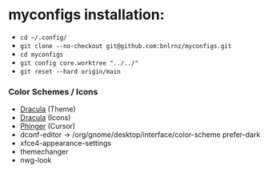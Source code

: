 # myconfigs installation:

- ```cd ~/.config/```
- ```git clone --no-checkout git@github.com:bnlrnz/myconfigs.git```
- ```cd myconfigs```
- ```git config core.worktree "../../"```
- ```git reset --hard origin/main```

### Color Schemes / Icons
- [Dracula](https://draculatheme.com/) (Theme)
- [Dracula](https://draculatheme.com/) (Icons)
- [Phinger](https://github.com/phisch/phinger-cursors) (Cursor)
- dconf-editor -> /org/gnome/desktop/interface/color-scheme prefer-dark
- xfce4-appearance-settings
- themechanger
- nwg-look
